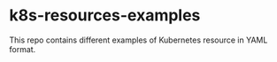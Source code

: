 # k8s-resources-examples
This repo contains different examples of Kubernetes resource in YAML format.
